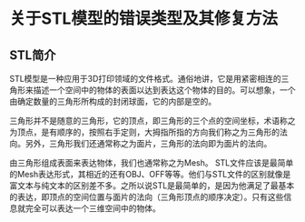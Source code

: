 # 关于STL模型的错误类型及其修复方法

## STL简介

STL模型是一种应用于3D打印领域的文件格式。通俗地讲，它是用紧密相连的三角形来描述一个空间中的物体的表面以达到表达这个物体的目的。可以想象，一个由确定数量的三角形所构成的封闭球面，它的内部是空的。

三角形并不是随意的三角形，它的顶点，即三角形的三个点的空间坐标，术语称之为顶点，是有顺序的，按照右手定则，大拇指所指的方向我们称之为三角形的法向。另外，三角形我们还通常称之为面片，三角形的法向即为面片的法向。

由三角形组成表面来表达物体，我们也通常称之为Mesh。 STL文件应该是最简单的Mesh表达形式，其相近的还有OBJ、OFF等等。他们与STL文件的区别就像是富文本与纯文本的区别差不多。之所以说STL是最简单的，是因为他满足了最基本的表达，即顶点的空间位置与面片的法向（三角形顶点的顺序决定）。只有这些信息就完全可以表达一个三维空间中的物体。